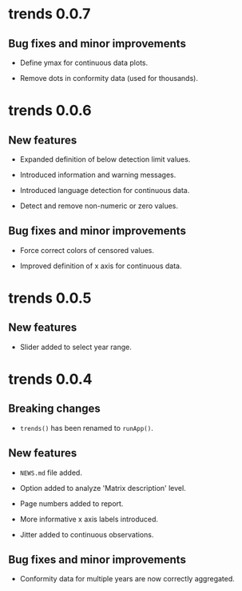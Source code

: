 # trends 0.0.7

## Bug fixes and minor improvements

* Define ymax for continuous data plots.

* Remove dots in conformity data (used for thousands).


# trends 0.0.6

## New features

* Expanded definition of below detection limit values.

* Introduced information and warning messages.

* Introduced language detection for continuous data.

* Detect and remove non-numeric or zero values.

## Bug fixes and minor improvements

* Force correct colors of censored values.

* Improved definition of x axis for continuous data.


# trends 0.0.5

## New features

* Slider added to select year range.


# trends 0.0.4

## Breaking changes

* `trends()` has been renamed to `runApp()`.

## New features

* `NEWS.md` file added.

* Option added to analyze 'Matrix description' level.

* Page numbers added to report.

* More informative x axis labels introduced.

* Jitter added to continuous observations.

## Bug fixes and minor improvements

* Conformity data for multiple years are now correctly aggregated.
